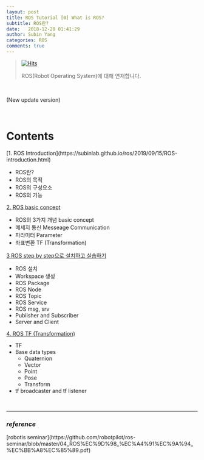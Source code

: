 ```yaml
---
layout: post
title: ROS Tutorial [0] What is ROS?
subtitle: ROS란?
date:   2018-12-28 01:41:29
author: Subin Yang
categories: ROS
comments: true
---
```


> [![Hits](https://hits.seeyoufarm.com/api/count/incr/badge.svg?url=https%3A%2F%2Fysbsb.github.io%2Fros%2F2018%2F12%2F28%2FWhat-is-ROS.html&count_bg=%2379C83D&title_bg=%23555555&icon=&icon_color=%23E7E7E7&title=hits&edge_flat=false)](https://hits.seeyoufarm.com)
>
> ROS(Robot Operating System)에 대해 연재합니다.

<br>

(New update version)

<br>

<h1>Contents</h1>
[1. ROS Introduction](https://subinlab.github.io/ros/2019/09/15/ROS-introduction.html)

- ROS란?
- ROS의 목적
- ROS의 구성요소
- ROS의 기능

[2. ROS basic concept](https://subinlab.github.io/ros/2019/09/16/ROS-basic-concept.html)

- ROS의 3가지 개념 basic concept
- 메세지 통신 Messeage Communication
- 파라미터 Parameter
- 좌표변환 TF (Transformation)

[3 ROS  step by step으로 설치하고 실습하기]( https://subinlab.github.io/ros/2019/09/17/ROS-step-by-step.html )

- ROS 설치
- Workspace 생성
- ROS Package
- ROS Node
- ROS Topic
- ROS Service
- ROS msg, srv
- Publisher and Subscriber
- Server and Client

[4. ROS TF (Transformation)]( https://subinlab.github.io/ros/2019/09/17/ROS-tf.html )

- TF
- Base data types
  - Quaternion
  - Vector
  - Point
  - Pose
  - Transform
- tf broadcaster and tf listener



<br>





------

<h3><em>reference</em></h3>
[robotis seminar](https://github.com/robotpilot/ros-seminar/blob/master/04_ROS%EC%9D%98_%EC%A4%91%EC%9A%94_%EC%BB%A8%EC%85%89.pdf)





